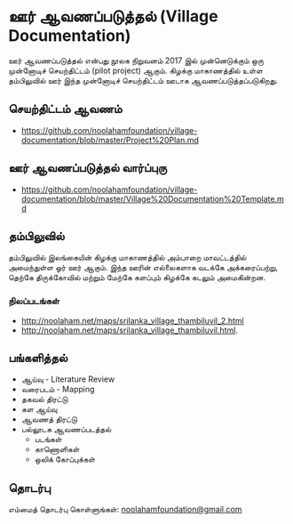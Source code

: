 # ஊர் ஆவணப்படுத்தல் (Village Documentation)
ஊர் ஆவணப்படுத்தல் என்பது நூலக நிறுவனம் 2017 இல் முன்னெடுக்கும் ஒரு முன்னோடிச் செயற்திட்டம் (pilot project) ஆகும்.  கிழக்கு மாகாணத்தில் உள்ள தம்பிலுவில் ஊர் இந்த முன்னோடிச் செயற்திட்டம் ஊடாக ஆவணப்படுத்தப்படுகிறது.

## செயற்திட்டம் ஆவணம்
* https://github.com/noolahamfoundation/village-documentation/blob/master/Project%20Plan.md

## ஊர் ஆவணப்படுத்தல் வார்ப்புரு
* https://github.com/noolahamfoundation/village-documentation/blob/master/Village%20Documentation%20Template.md

## தம்பிலுவில்
தம்பிலுவில் இலங்கையின் கிழக்கு மாகாணத்தில் அம்பாறை மாவட்டத்தில் அமைந்துள்ள ஓர் ஊர் ஆகும்.  இந்த ஊரின் எல்லைகளாக வடக்கே அக்கரைப்பற்று, தெற்கே திருக்கோவில் மற்றும் மேற்கே களப்பும் கிழக்கே கடலும் அமைகின்றன.

### நிலப்படங்கள்
* http://noolaham.net/maps/srilanka_village_thambiluvil_2.html
* http://noolaham.net/maps/srilanka_village_thambiluvil.html.

## பங்களித்தல்
* ஆய்வு - Literature Review
* வரைபடம் - Mapping
* தகவல் திரட்டு
* கள ஆய்வு
* ஆவணத் திரட்டு
* பல்லூடக ஆவணப்படத்தல்
    * படங்கள்
    * காணொளிகள்
    * ஒலிக் கோப்புக்கள் 

## தொடர்பு
எம்மைத் தொடர்பு கொள்ளுங்கள்: noolahamfoundation@gmail.com
